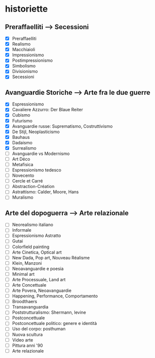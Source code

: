 # historiette

## Preraffaelliti —> Secessioni

- [x] Preraffaelliti
- [x] Realismo
- [x] Macchiaioli
- [x] Impressionismo
- [x] Postimpressionismo
- [x] Simbolismo
- [x] Divisionismo
- [x] Secessioni  

## Avanguardie Storiche —> Arte fra le due guerre

- [x] Espressionismo
- [x] Cavaliere Azzurro: Der Blaue Reiter
- [x] Cubismo
- [x] Futurismo
- [x] Avanguardie russe: Suprematismo, Costruttivismo
- [x] De Stijl, Neoplasticismo
- [x] Bauhaus
- [x] Dadaismo
- [x] Surrealismo
- [ ] Avanguardie vs Modernismo
- [ ] Art Déco
- [ ] Metafisica
- [ ] Espressionismo tedesco
- [ ] Novecento
- [ ] Cercle et Carré
- [ ] Abstraction-Création
- [ ] Astrattismo: Calder, Moore, Hans
- [ ] Muralismo

## Arte del dopoguerra —> Arte relazionale

- [ ] Neorealismo italiano
- [ ] Informale
- [ ] Espressionismo Astratto
- [ ] Gutai
- [ ] Colorfield painting
- [ ] Arte Cinetica, Optical art
- [ ] New Dada, Pop art, Nouveau Réalisme
- [ ] Klein, Manzoni
- [ ] Neoavanguardie e poesia
- [ ] Minimal art
- [ ] Arte Processuale, Land art
- [ ] Arte Concettuale
- [ ] Arte Povera, Neoavanguardie
- [ ] Happening, Performance, Comportamento
- [ ] Broodthaers
- [ ] Transavanguardia
- [ ] Poststrutturalismo: Shermann, levine
- [ ] Postconcettuale
- [ ] Postconcettuale politico: genere e identità
- [ ] Uso del corpo: posthuman
- [ ] Nuova scultura
- [ ] Video arte
- [ ] Pittura anni '90
- [ ] Arte relazionale
